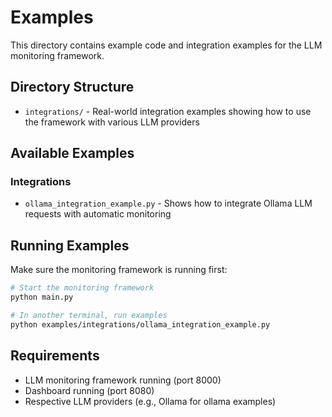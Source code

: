 # Examples

This directory contains example code and integration examples for the LLM monitoring framework.

## Directory Structure

- `integrations/` - Real-world integration examples showing how to use the framework with various LLM providers

## Available Examples

### Integrations

- `ollama_integration_example.py` - Shows how to integrate Ollama LLM requests with automatic monitoring

## Running Examples

Make sure the monitoring framework is running first:

```bash
# Start the monitoring framework
python main.py

# In another terminal, run examples
python examples/integrations/ollama_integration_example.py
```

## Requirements

- LLM monitoring framework running (port 8000)
- Dashboard running (port 8080) 
- Respective LLM providers (e.g., Ollama for ollama examples) 